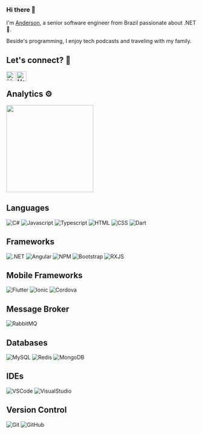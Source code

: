 ### Hi there 👋

I'm [Anderson](https://www.linkedin.com/in/andersonhansen/), a senior software engineer from Brazil passionate about .NET 🚀.

Beside's programming, I enjoy tech podcasts and traveling with my family.

## Let's connect? 🤝
<p style="justify-content:center width: 100%">
   <a href="https://www.linkedin.com/in/andersonhansen/">
    <img align="left" alt="Mauricio Hartmann | Linkedin" width="24px" src="https://github.com/TheDudeThatCode/TheDudeThatCode/blob/master/Assets/Linkedin.svg" />
  </a> &nbsp;&nbsp;
  <a href="adshan@gmail.com">
    <img align="left" alt="Mauricio Hartmann | Outlook" width="26px" src="https://github.com/sempostma/office365-icons/blob/master/svg/outlook.svg" />
  </a>
</p>

## Analytics ⚙️
<p>
  <img height="230px" max-width="200px" src="https://github-readme-stats.vercel.app/api/top-langs/?username=adshan&theme=dark&show_icons=true"/>  
</p>

## Languages

![C#](https://img.shields.io/badge/C%23-239120?style=for-the-badge&logo=c-sharp&logoColor=white)
![Javascript](https://img.shields.io/badge/JavaScript-F7DF1E?style=for-the-badge&logo=javascript&logoColor=black)
![Typescript](https://img.shields.io/badge/TypeScript-007ACC?style=for-the-badge&logo=typescript&logoColor=white)
![HTML](https://img.shields.io/badge/HTML5-E34F26?style=for-the-badge&logo=html5&logoColor=white)
![CSS](https://img.shields.io/badge/CSS3-1572B6?style=for-the-badge&logo=css3&logoColor=white)
![Dart](https://img.shields.io/badge/Dart-0175C2?style=for-the-badge&logo=dart&logoColor=white)

## Frameworks

![.NET](https://img.shields.io/badge/.NET-512BD4?style=for-the-badge&logo=dotnet&logoColor=white)
![Angular](https://img.shields.io/badge/Angular-DD0031?style=for-the-badge&logo=angular&logoColor=white)
![NPM](https://img.shields.io/badge/npm-CB3837?style=for-the-badge&logo=npm&logoColor=white)
![Bootstrap](https://img.shields.io/badge/Bootstrap-563D7C?style=for-the-badge&logo=bootstrap&logoColor=white)
![RXJS](https://img.shields.io/badge/rxjs-%23B7178C.svg?style=for-the-badge&logo=reactivex&logoColor=white)

## Mobile Frameworks

![Flutter](https://img.shields.io/badge/Flutter-02569B?style=for-the-badge&logo=flutter&logoColor=white)
![Ionic](https://img.shields.io/badge/Ionic-3880FF?style=for-the-badge&logo=ionic&logoColor=white)
![Cordova](https://img.shields.io/badge/Cordova-35434F?style=for-the-badge&logo=apache-cordova&logoColor=E8E8E8)

## Message Broker

![RabbitMQ](https://img.shields.io/badge/rabbitmq-%23FF6600.svg?&style=for-the-badge&logo=rabbitmq&logoColor=white)

## Databases

![MySQL](https://img.shields.io/badge/MySQL-blue?style=for-the-badge&logo=mysql&logoColor=white)
![Redis](https://img.shields.io/badge/redis-%23DD0031.svg?&style=for-the-badge&logo=redis&logoColor=white)
![MongoDB](https://img.shields.io/badge/MongoDB-4EA94B?style=for-the-badge&logo=mongodb&logoColor=white)

## IDEs

![VSCode](https://img.shields.io/badge/VisualStudioCode-0078d7.svg?style=for-the-badge&logo=visual-studio-code&logoColor=white)
![VisualStudio](https://img.shields.io/badge/Visual_Studio-5C2D91?style=for-the-badge&logo=visual%20studio&logoColor=white)

## Version Control

![Git](https://img.shields.io/badge/git-%23F05033.svg?style=for-the-badge&logo=git&logoColor=white)
![GitHub](https://img.shields.io/badge/github-%23121011.svg?style=for-the-badge&logo=github&logoColor=white)
